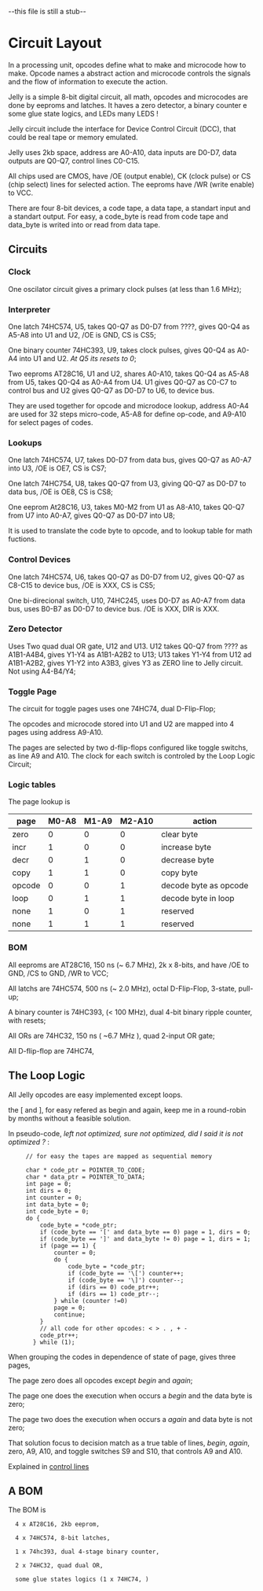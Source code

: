 --this file is still a stub--

# Circuit Layout

In a processing unit, opcodes define what to make and microcode how to make. Opcode names a abstract action and microcode controls the signals and the flow of information to execute the action.

Jelly is a simple 8-bit digital circuit, all math, opcodes and microcodes are done by eeproms and latches. It haves a zero detector, a binary counter e some glue state logics, and LEDs many LEDS ! 

Jelly circuit include the interface for Device Control Circuit (DCC), that could be real tape or memory emulated.

Jelly uses 2kb space, address are A0-A10, data inputs are D0-D7, data outputs are Q0-Q7, control lines C0-C15. 

All chips used are CMOS, have /OE (output enable), CK (clock pulse) or CS (chip select) lines for selected action. The eeproms have /WR (write enable) to VCC.

There are four 8-bit devices, a code tape, a data tape, a standart input and a standart output. For easy, a code_byte is read from code tape and data_byte is writed into or read from data tape.

## Circuits

### Clock

One oscilator circuit gives a primary clock pulses (at less than 1.6 MHz); 

### Interpreter 

One latch 74HC574, U5, takes Q0-Q7 as D0-D7 from ????, gives Q0-Q4 as A5-A8 into U1 and U2, /OE is GND, CS is CS5;

One binary counter 74HC393, U9, takes clock pulses, gives Q0-Q4 as A0-A4 into U1 and U2. _At Q5 its resets to 0_;

Two eeproms AT28C16, U1 and U2, shares A0-A10, takes Q0-Q4 as A5-A8 from U5, takes Q0-Q4 as A0-A4 from U4. U1 gives Q0-Q7 as C0-C7 to control bus and U2 gives Q0-Q7 as D0-D7 to U6, to device bus. 

They are used together for opcode and microdoce lookup, address A0-A4 are used for 32 steps micro-code, A5-A8 for define op-code, and A9-A10 for select pages of codes.

### Lookups

One latch 74HC574, U7, takes D0-D7 from data bus, gives Q0-Q7 as A0-A7 into U3, /OE is OE7, CS is CS7;

One latch 74HC754, U8, takes Q0-Q7 from U3, giving Q0-Q7 as D0-D7 to data bus, /OE is OE8, CS is CS8;

One eeprom At28C16, U3, takes M0-M2 from U1 as A8-A10, takes Q0-Q7 from U7 into A0-A7, gives Q0-Q7 as D0-D7 into U8; 

It is used to translate the code byte to opcode, and to lookup table for math fuctions.

### Control Devices

One latch 74HC574, U6, takes Q0-Q7 as D0-D7 from U2, gives Q0-Q7 as C8-C15 to device bus, /OE is XXX, CS is CS5;

One bi-direcional switch, U10, 74HC245, uses D0-D7 as A0-A7 from data bus, uses B0-B7 as D0-D7 to device bus. /OE is XXX, DIR is XXX.

### Zero Detector

Uses Two quad dual OR gate, U12 and U13. U12 takes Q0-Q7 from ???? as A1B1-A4B4, gives Y1-Y4 as A1B1-A2B2 to U13; U13
takes Y1-Y4 from U12 ad A1B1-A2B2, gives Y1-Y2 into A3B3, gives Y3 as ZERO line to Jelly circuit. Not using A4-B4/Y4;

### Toggle Page

The circuit for toggle pages uses one 74HC74, dual D-Flip-Flop;

The opcodes and microcode stored into U1 and U2 are mapped into 4 pages using address A9-A10. 

The pages are selected by two d-flip-flops configured like toggle switchs, as line A9 and A10. The clock for each switch is controled by the Loop Logic Circuit;

### Logic tables

The page lookup is 

| page | M0-A8 | M1-A9 | M2-A10 | action |
| ---- | ----- | ----- | ------ | ----- |
| zero | 0 | 0 | 0 | clear byte |
| incr | 1 | 0 | 0 | increase byte |
| decr | 0 | 1 | 0 | decrease byte |
| copy | 1 | 1 | 0 | copy byte |
| opcode | 0 | 0 | 1 | decode byte as opcode |
| loop | 0 | 1 | 1 | decode byte in loop |
| none | 1 | 0 | 1 | reserved |
| none | 1 | 1 | 1 | reserved |

### BOM

All eeproms are AT28C16, 150 ns (~ 6.7 MHz), 2k x 8-bits, and have /OE to GND, /CS to GND, /WR to VCC;

All latchs are 74HC574, 500 ns (~ 2.0 MHz), octal D-Flip-Flop, 3-state, pull-up;

A binary counter is 74HC393, (< 100 MHz), dual 4-bit binary ripple counter, with resets;

All ORs are 74HC32, 150 ns ( ~6.7 MHz ), quad 2-input OR gate;

All D-flip-flop are 74HC74, 

## The Loop Logic

All Jelly opcodes are easy implemented except loops. 

the [ and ], for easy refered as begin and again, keep me in a round-robin by months without a feasible solution.

In pseudo-code, _left not optimized, sure not optimized, did I said it is not optimized ?_ :

         // for easy the tapes are mapped as sequential memory
         
         char * code_ptr = POINTER_TO_CODE;
         char * data_ptr = POINTER_TO_DATA;
         int page = 0;
         int dirs = 0;
         int counter = 0;
         int data_byte = 0;
         int code_byte = 0;
         do {
             code_byte = *code_ptr;
             if (code_byte == '[' and data_byte == 0) page = 1, dirs = 0;
             if (code_byte == ']' and data_byte != 0) page = 1, dirs = 1;
             if (page == 1) { 
                 counter = 0;
                 do {
                     code_byte = *code_ptr;
                     if (code_byte == '\[') counter++;
                     if (code_byte == '\]') counter--;
                     if (dirs == 0) code_ptr++;
                     if (dirs == 1) code_ptr--;
                 } while (counter !=0)
                 page = 0;
                 continue;
             }
             // all code for other opcodes: < > . , + -
             code_ptr++;
           } while (1);
         
When grouping the codes in dependence of state of page, gives three pages,  

The page zero does all opcodes except _begin_ and _again_; 

The page one does the execution when occurs a _begin_ and the data byte is zero; 

The page two does the execution when occurs a _again_ and data byte is not zero;

That solution focus to decision match as a true table of lines, _begin_, _again_, zero, A9, A10, and toggle switches S9 and S10, that controls A9 and A10.

Explained in [control lines](documents/LogicLoop.md)

## A BOM    

The BOM is

      4 x AT28C16, 2kb eeprom,

      4 x 74HC574, 8-bit latches, 
      
      1 x 74hc393, dual 4-stage binary counter,
      
      2 x 74HC32, quad dual OR, 
      
      some glue states logics (1 x 74HC74, )
